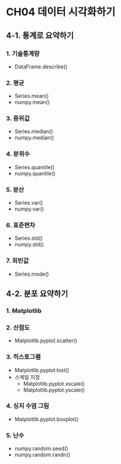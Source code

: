 # CH04 데이터 시각화하기
## 4-1. 통계로 요약하기
### 1. 기술통계량
- DataFrame.describe()
### 2. 평균
- Series.mean()
- numpy.mean()
### 3. 중위값
- Series.median()
- numpy.median()
### 4. 분위수
- Series.quantile()
- numpy.quantile()
### 5. 분산
- Series.var()
- numpy.var()
### 6. 표준편차
- Series.std()
- numpy.std()
### 7. 최빈값
- Series.mode()

## 4-2. 분포 요약하기
### 1. Matplotlib
### 2. 산점도
- Matplotlib.pyplot.scatter()
### 3. 히스토그램
- Matplotlib.pyplot.hist()
- 스케일 지정
  - Matplotlib.pyplot.xscale()
  - Matplotlib.pyplot.yscale()
### 4. 싱지 수염 그림
- Matplotlib.pyplot.boxplot()
### 5. 난수
- numpy.random.seed()
- numpy.random.randn()
